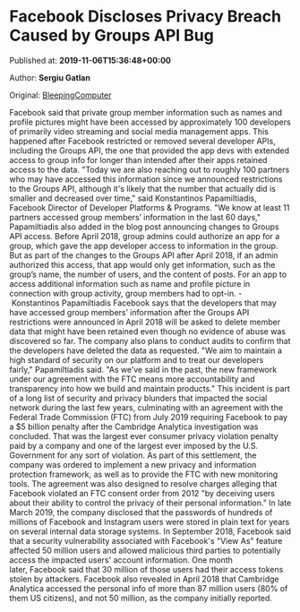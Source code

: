 
# Facebook Discloses Privacy Breach Caused by Groups API Bug

Published at: **2019-11-06T15:36:48+00:00**

Author: **Sergiu Gatlan**

Original: [BleepingComputer](https://www.bleepingcomputer.com/news/security/facebook-discloses-privacy-breach-caused-by-groups-api-bug/)

Facebook said that private group member information such as names and profile pictures might have been accessed by approximately 100 developers of primarily video streaming and social media management apps.
This happened after Facebook restricted or removed several developer APIs, including the Groups API, the one that provided the app devs with extended access to group info for longer than intended after their apps retained access to the data.
"Today we are also reaching out to roughly 100 partners who may have accessed this information since we announced restrictions to the Groups API, although it's likely that the number that actually did is smaller and decreased over time," said Konstantinos Papamiltiadis, Facebook Director of Developer Platforms & Programs.
"We know at least 11 partners accessed group members’ information in the last 60 days," Papamiltiadis also added in the blog post announcing changes to Groups API access.
Before April 2018, group admins could authorize an app for a group, which gave the app developer access to information in the group. But as part of the changes to the Groups API after April 2018, if an admin authorized this access, that app would only get information, such as the group’s name, the number of users, and the content of posts. For an app to access additional information such as name and profile picture in connection with group activity, group members had to opt-in. - Konstantinos Papamiltiadis
Facebook says that the developers that may have accessed group members’ information after the Groups API restrictions were announced in April 2018 will be asked to delete member data that might have been retained even though no evidence of abuse was discovered so far.
The company also plans to conduct audits to confirm that the developers have deleted the data as requested.
"We aim to maintain a high standard of security on our platform and to treat our developers fairly," Papamiltiadis said. "As we’ve said in the past, the new framework under our agreement with the FTC means more accountability and transparency into how we build and maintain products."
This incident is part of a long list of security and privacy blunders that impacted the social network during the last few years, culminating with an agreement with the Federal Trade Commission (FTC) from July 2019 requiring Facebook to pay a $5 billion penalty after the Cambridge Analytica investigation was concluded.
That was the largest ever consumer privacy violation penalty paid by a company and one of the largest ever imposed by the U.S. Government for any sort of violation.
As part of this settlement, the company was ordered to implement a new privacy and information protection framework, as well as to provide the FTC with new monitoring tools.
The agreement was also designed to resolve charges alleging that Facebook violated an FTC consent order from 2012 "by deceiving users about their ability to control the privacy of their personal information."
In late March 2019, the company disclosed that the passwords of hundreds of millions of Facebook and Instagram users were stored in plain text for years on several internal data storage systems.
In September 2018, Facebook said that a security vulnerability associated with Facebook's "View As" feature affected 50 million users and allowed malicious third parties to potentially access the impacted users' account information. One month later, Facebook said that 30 million of those users had their access tokens stolen by attackers.
Facebook also revealed in April 2018 that Cambridge Analytica accessed the personal info of more than 87 million users (80% of them US citizens), and not 50 million, as the company initially reported.
